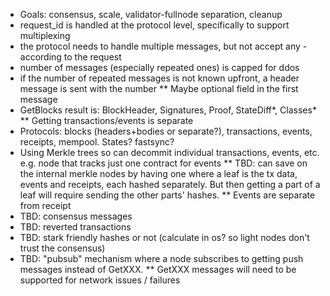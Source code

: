 * Goals: consensus, scale, validator-fullnode separation, cleanup
* request_id is handled at the protocol level, specifically to support multiplexing
* the protocol needs to handle multiple messages, but not accept any - according to the request
* number of messages (especially repeated ones) is capped for ddos
* if the number of repeated messages is not known upfront, a header message is sent with the number
** Maybe optional field in the first message
* GetBlocks result is: BlockHeader, Signatures, Proof, StateDiff*, Classes*
** Getting transactions/events is separate
* Protocols: blocks (headers+bodies or separate?), transactions, events, receipts, mempool. States? fastsync?
* Using Merkle trees so can decommit individual transactions, events, etc. e.g. node that tracks just one contract for events
** TBD: can save on the internal merkle nodes by having one where a leaf is the tx data, events and receipts, each hashed separately. But then getting a part of a leaf will require sending the other parts' hashes.
** Events are separate from receipt
* TBD: consensus messages
* TBD: reverted transactions
* TBD: stark friendly hashes or not (calculate in os? so light nodes don't trust the consensus)
* TBD: "pubsub" mechanism where a node subscribes to getting push messages instead of GetXXX.
** GetXXX messages will need to be supported for network issues / failures

